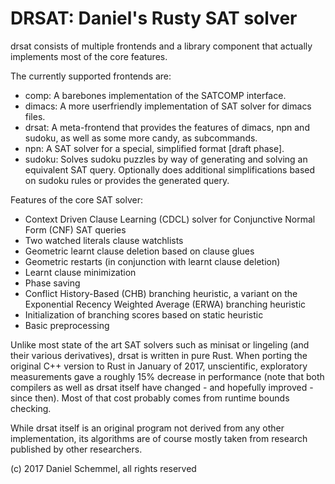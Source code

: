 # DRSAT: **D**aniel's **R**usty **SAT** solver

drsat consists of multiple frontends and a library component that actually implements most of the core features.

The currently supported frontends are:
- comp: A barebones implementation of the SATCOMP interface.
- dimacs: A more userfriendly implementation of SAT solver for dimacs files.
- drsat: A meta-frontend that provides the features of dimacs, npn and sudoku, as well as some more candy, as subcommands.
- npn: A SAT solver for a special, simplified format [draft phase].
- sudoku: Solves sudoku puzzles by way of generating and solving an equivalent SAT query. Optionally does additional simplifications based on sudoku rules or provides the generated query.

Features of the core SAT solver:
- Context Driven Clause Learning (CDCL) solver for Conjunctive Normal Form (CNF) SAT queries
- Two watched literals clause watchlists
- Geometric learnt clause deletion based on clause glues
- Geometric restarts (in conjunction with learnt clause deletion)
- Learnt clause minimization
- Phase saving
- Conflict History-Based (CHB) branching heuristic, a variant on the Exponential Recency Weighted Average (ERWA) branching heuristic
- Initialization of branching scores based on static heuristic
- Basic preprocessing

Unlike most state of the art SAT solvers such as minisat or lingeling (and their various derivatives), drsat is written in pure Rust. When porting the original C++ version to Rust in January of 2017, unscientific, exploratory measurements gave a roughly 15% decrease in performance (note that both compilers as well as drsat itself have changed - and hopefully improved - since then). Most of that cost probably comes from runtime bounds checking.

While drsat itself is an original program not derived from any other implementation, its algorithms are of course mostly taken from research published by other researchers.

(c) 2017 Daniel Schemmel, all rights reserved